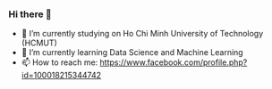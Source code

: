 ### Hi there 👋


- 🔭 I’m currently studying on Ho Chi Minh University of Technology (HCMUT)
- 🌱 I’m currently learning Data Science and Machine Learning
- 📫 How to reach me: https://www.facebook.com/profile.php?id=100018215344742

